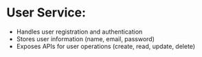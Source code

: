 <h1> User Service: </h1>

* Handles user registration and authentication
* Stores user information (name, email, password)
* Exposes APIs for user operations (create, read, update, delete)
